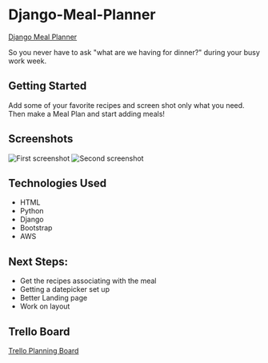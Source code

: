 # Django-Meal-Planner
[Django Meal Planner](https://django-meal-planner.herokuapp.com/)

So you never have to ask "what are we having for dinner?" during your busy work week.


## Getting Started
Add some of your favorite recipes and screen shot only what you need.  
Then make a Meal Plan and start adding meals!

## Screenshots
![First screenshot](https://i.imgur.com/g2I1BFI.png)
![Second screenshot](https://i.imgur.com/M7TOTab.png)


## Technologies Used
* HTML
* Python
* Django
* Bootstrap
* AWS


## Next Steps: 
* Get the recipes associating with the meal 
* Getting a datepicker set up
* Better Landing page
* Work on layout

## Trello Board
[Trello Planning Board](https://trello.com/b/tfY5aJqR/django-meal-planner)
